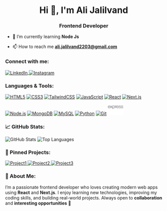 <h1 align="center">Hi 👋, I'm Ali Jalilvand</h1>
<h3 align="center">Frontend Developer</h3>

- 🌱 I’m currently learning **Node Js**

- 📫 How to reach me **ali.jalilvand2203@gmail.com**

<h3 align="left">Connect with me:</h3>
<p align="left">
  <a href="https://linkedin.com/in/ali-jalilvand-7a4b33326/" target="_blank">
    <img align="center" src="https://raw.githubusercontent.com/rahuldkjain/github-profile-readme-generator/master/src/images/icons/Social/linked-in-alt.svg" alt="LinkedIn" height="30" width="40" />
  </a>
  <a href="https://instagram.com/ali_jalilvand_21" target="_blank">
    <img align="center" src="https://raw.githubusercontent.com/rahuldkjain/github-profile-readme-generator/master/src/images/icons/Social/instagram.svg" alt="Instagram" height="30" width="40" />
  </a>
</p>

<h3 align="left">Languages & Tools:</h3>
<p align="left">
  <a href="https://www.w3.org/html/" target="_blank" rel="noreferrer"><img src="https://skillicons.dev/icons?i=html" width="50" height="50" alt="HTML5"/></a>
  <a href="https://www.w3schools.com/css/" target="_blank" rel="noreferrer"><img src="https://skillicons.dev/icons?i=css" width="50" height="50" alt="CSS3"/></a>
  <a href="https://tailwindcss.com/" target="_blank" rel="noreferrer"><img src="https://skillicons.dev/icons?i=tailwind" width="50" height="50" alt="TailwindCSS"/></a>
  <a href="https://developer.mozilla.org/en-US/docs/Web/JavaScript" target="_blank" rel="noreferrer"><img src="https://skillicons.dev/icons?i=js" width="50" height="50" alt="JavaScript"/></a>
  <a href="https://react.dev/" target="_blank" rel="noreferrer"><img src="https://skillicons.dev/icons?i=react" width="50" height="50" alt="React"/></a>
  <a href="https://nextjs.org/" target="_blank" rel="noreferrer"><img src="https://skillicons.dev/icons?i=nextjs" width="50" height="50" alt="Next.js"/></a>
  <a href="https://nodejs.org/" target="_blank" rel="noreferrer"><img src="https://skillicons.dev/icons?i=nodejs" width="50" height="50" alt="Node.js"/></a>
  <a href="https://www.mongodb.com/" target="_blank" rel="noreferrer"><img src="https://skillicons.dev/icons?i=mongodb" width="50" height="50" alt="MongoDB"/></a>
  <a href="https://www.mysql.com/" target="_blank" rel="noreferrer"><img src="https://skillicons.dev/icons?i=mysql" width="50" height="50" alt="MySQL"/></a>
  <a href="https://www.python.org" target="_blank" rel="noreferrer"><img src="https://skillicons.dev/icons?i=python" width="50" height="50" alt="Python"/></a>
  <a href="https://git-scm.com/" target="_blank" rel="noreferrer"><img src="https://skillicons.dev/icons?i=git" width="50" height="50" alt="Git"/></a>
  <a href="https://expressjs.com/" target="_blank" rel="noreferrer"><img src="https://raw.githubusercontent.com/devicons/devicon/master/icons/express/express-original-wordmark.svg" width="50" height="50" alt="Express.js"/></a>
</p>

<h3 align="left">📈 GitHub Stats:</h3>
<p align="left">
  <img src="https://github-readme-stats.vercel.app/api?username=ali-jalilvand&show_icons=true&theme=tokyonight" alt="GitHub Stats"/>
  <img src="https://github-readme-stats.vercel.app/api/top-langs/?username=ali-jalilvand&layout=compact&theme=tokyonight" alt="Top Languages"/>
</p>

<h3 align="left">📌 Pinned Projects:</h3>
<p align="left">
  <a href="https://github.com/ali-jalilvand/project1" target="_blank">
    <img src="https://img.shields.io/badge/Project1-React-blue?style=for-the-badge" alt="Project1"/>
  </a>
  <a href="https://github.com/ali-jalilvand/project2" target="_blank">
    <img src="https://img.shields.io/badge/Project2-Next.js-green?style=for-the-badge" alt="Project2"/>
  </a>
  <a href="https://github.com/ali-jalilvand/project3" target="_blank">
    <img src="https://img.shields.io/badge/Project3-Node.js-yellow?style=for-the-badge" alt="Project3"/>
  </a>
</p>

<h3 align="left">📝 About Me:</h3>
<p align="left">
I’m a passionate frontend developer who loves creating modern web apps using <b>React</b> and <b>Next.js</b>.  
I enjoy learning new technologies, improving my coding skills, and building real-world projects.  
Always open to <b>collaboration</b> and <b>interesting opportunities</b> 🚀
</p>
